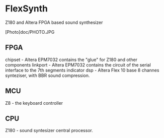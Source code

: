 # FlexSynth

Z180 and Altera FPGA based sound synthesizer

[Photo]doc/PHOTO.JPG

## FPGA

chipset - Altera EPM7032 contains the "glue" for Z180 and other components 
linkport - Altera EPM7032 contains the circuit of the serial interface to the 7th segments indicator
dsp - Altera Flex 10 base 8 channes synteziser, with BBR sound compression.

## MCU

Z8 - the keyboard controller 

## CPU 

Z180 - sound syntesizer central processor.
